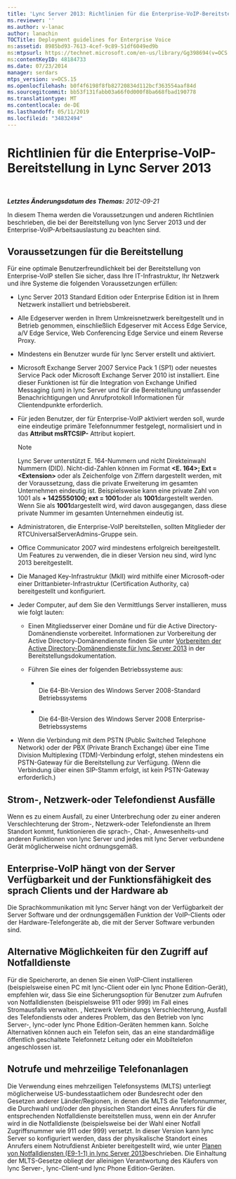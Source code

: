 ```yaml
---
title: 'Lync Server 2013: Richtlinien für die Enterprise-VoIP-Bereitstellung'
ms.reviewer: ''
ms.author: v-lanac
author: lanachin
TOCTitle: Deployment guidelines for Enterprise Voice
ms:assetid: 8985bd93-7613-4cef-9c89-51df6049ed9b
ms:mtpsurl: https://technet.microsoft.com/en-us/library/Gg398694(v=OCS.15)
ms:contentKeyID: 48184733
ms.date: 07/23/2014
manager: serdars
mtps_version: v=OCS.15
ms.openlocfilehash: b0f4f6198f8fb82720834d112bcf363554aaf84d
ms.sourcegitcommit: bb53f131fabb03a66f0d000f8ba668fbad190778
ms.translationtype: MT
ms.contentlocale: de-DE
ms.lasthandoff: 05/11/2019
ms.locfileid: "34832494"
---
```

<div data-xmlns="http://www.w3.org/1999/xhtml">

<div class="topic" data-xmlns="http://www.w3.org/1999/xhtml" data-msxsl="urn:schemas-microsoft-com:xslt" data-cs="http://msdn.microsoft.com/en-us/">

<div data-asp="http://msdn2.microsoft.com/asp">

# <a name="deployment-guidelines-for-enterprise-voice-in-lync-server-2013"></a>Richtlinien für die Enterprise-VoIP-Bereitstellung in Lync Server 2013

</div>

<div id="mainSection">

<div id="mainBody">

<span> </span>

_**Letztes Änderungsdatum des Themas:** 2012-09-21_

In diesem Thema werden die Voraussetzungen und anderen Richtlinien beschrieben, die bei der Bereitstellung von lync Server 2013 und der Enterprise-VoIP-Arbeitsauslastung zu beachten sind.

<div>

## <a name="deployment-prerequisites"></a>Voraussetzungen für die Bereitstellung

Für eine optimale Benutzerfreundlichkeit bei der Bereitstellung von Enterprise-VoIP stellen Sie sicher, dass Ihre IT-Infrastruktur, Ihr Netzwerk und ihre Systeme die folgenden Voraussetzungen erfüllen:

  - Lync Server 2013 Standard Edition oder Enterprise Edition ist in Ihrem Netzwerk installiert und betriebsbereit.

  - Alle Edgeserver werden in Ihrem Umkreisnetzwerk bereitgestellt und in Betrieb genommen, einschließlich Edgeserver mit Access Edge Service, a/V Edge Service, Web Conferencing Edge Service und einem Reverse Proxy.

  - Mindestens ein Benutzer wurde für lync Server erstellt und aktiviert.

  - Microsoft Exchange Server 2007 Service Pack 1 (SP1) oder neuestes Service Pack oder Microsoft Exchange Server 2010 ist installiert. Eine dieser Funktionen ist für die Integration von Exchange Unified Messaging (um) in lync Server und für die Bereitstellung umfassender Benachrichtigungen und Anrufprotokoll Informationen für Clientendpunkte erforderlich.

  - Für jeden Benutzer, der für Enterprise-VoIP aktiviert werden soll, wurde eine eindeutige primäre Telefonnummer festgelegt, normalisiert und in das **Attribut msRTCSIP-** Attribut kopiert.
    
    <div>
    

    > [!NOTE]  
    > Lync Server unterstützt E. 164-Nummern und nicht Direkteinwahl Nummern (DID). Nicht-did-Zahlen können im Format <STRONG> &lt;E. 164&gt;; Ext =&lt;Extension&gt; </STRONG> oder als Zeichenfolge von Ziffern dargestellt werden, mit der Voraussetzung, dass die private Erweiterung im gesamten Unternehmen eindeutig ist. Beispielsweise kann eine private Zahl von 1001 als <STRONG>+ 1425550100; ext = 1001</STRONG>oder als <STRONG>1001</STRONG>dargestellt werden. Wenn Sie als <STRONG>1001</STRONG>dargestellt wird, wird davon ausgegangen, dass diese private Nummer im gesamten Unternehmen eindeutig ist.

    
    </div>

  - Administratoren, die Enterprise-VoIP bereitstellen, sollten Mitglieder der RTCUniversalServerAdmins-Gruppe sein.

  - Office Communicator 2007 wird mindestens erfolgreich bereitgestellt. Um Features zu verwenden, die in dieser Version neu sind, wird lync 2013 bereitgestellt.

  - Die Managed Key-Infrastruktur (MkII) wird mithilfe einer Microsoft-oder einer Drittanbieter-Infrastruktur (Certification Authority, ca) bereitgestellt und konfiguriert.

  - Jeder Computer, auf dem Sie den Vermittlungs Server installieren, muss wie folgt lauten:
    
      - Einen Mitgliedsserver einer Domäne und für die Active Directory-Domänendienste vorbereitet. Informationen zur Vorbereitung der Active Directory-Domänendienste finden Sie unter [Vorbereiten der Active Directory-Domänendienste für lync Server 2013](lync-server-2013-preparing-active-directory-domain-services.md) in der Bereitstellungsdokumentation.
    
      - Führen Sie eines der folgenden Betriebssysteme aus:
        
          - <span></span>  
            Die 64-Bit-Version des Windows Server 2008-Standard Betriebssystems
        
          - <span></span>  
            Die 64-Bit-Version des Windows Server 2008 Enterprise-Betriebssystems

  - Wenn die Verbindung mit dem PSTN (Public Switched Telephone Network) oder der PBX (Private Branch Exchange) über eine Time Division Multiplexing (TDM)-Verbindung erfolgt, stehen mindestens ein PSTN-Gateway für die Bereitstellung zur Verfügung. (Wenn die Verbindung über einen SIP-Stamm erfolgt, ist kein PSTN-Gateway erforderlich.)

</div>

<div>

## <a name="power-network-or-telephone-service-outages"></a>Strom-, Netzwerk-oder Telefondienst Ausfälle

Wenn es zu einem Ausfall, zu einer Unterbrechung oder zu einer anderen Verschlechterung der Strom-, Netzwerk-oder Telefondienste an Ihrem Standort kommt, funktionieren die sprach-, Chat-, Anwesenheits-und anderen Funktionen von lync Server und jedes mit lync Server verbundene Gerät möglicherweise nicht ordnungsgemäß.

</div>

<div>

## <a name="enterprise-voice-depends-on-server-availability-and-voice-client-and-hardware-operability"></a>Enterprise-VoIP hängt von der Server Verfügbarkeit und der Funktionsfähigkeit des sprach Clients und der Hardware ab

Die Sprachkommunikation mit lync Server hängt von der Verfügbarkeit der Server Software und der ordnungsgemäßen Funktion der VoIP-Clients oder der Hardware-Telefongeräte ab, die mit der Server Software verbunden sind.

</div>

<div>

## <a name="alternative-means-of-accessing-emergency-services"></a>Alternative Möglichkeiten für den Zugriff auf Notfalldienste

Für die Speicherorte, an denen Sie einen VoIP-Client installieren (beispielsweise einen PC mit lync-Client oder ein lync Phone Edition-Gerät), empfehlen wir, dass Sie eine Sicherungsoption für Benutzer zum Aufrufen von Notfalldiensten (beispielsweise 911 oder 999) im Fall eines Stromausfalls verwalten. , Netzwerk Verbindungs Verschlechterung, Ausfall des Telefondiensts oder anderes Problem, das den Betrieb von lync Server-, lync-oder lync Phone Edition-Geräten hemmen kann. Solche Alternativen können auch ein Telefon sein, das an eine standardmäßige öffentlich geschaltete Telefonnetz Leitung oder ein Mobiltelefon angeschlossen ist.

</div>

<div>

## <a name="emergency-calls-and-multi-line-telephone-systems"></a>Notrufe und mehrzeilige Telefonanlagen

Die Verwendung eines mehrzeiligen Telefonsystems (MLTS) unterliegt möglicherweise US-bundesstaatlichem oder Bundesrecht oder den Gesetzen anderer Länder/Regionen, in denen die MLTS die Telefonnummer, die Durchwahl und/oder den physischen Standort eines Anrufers für die entsprechenden Notfalldienste bereitstellen muss, wenn ein der Anrufer wird in die Notfalldienste (beispielsweise bei der Wahl einer Notfall Zugriffsnummer wie 911 oder 999) versetzt. In dieser Version kann lync Server so konfiguriert werden, dass der physikalische Standort eines Anrufers einem Notrufdienst Anbieter bereitgestellt wird, wie unter [Planen von Notfalldiensten (E9-1-1) in lync Server 2013](lync-server-2013-planning-for-emergency-services-e9-1-1.md)beschrieben. Die Einhaltung der MLTS-Gesetze obliegt der alleinigen Verantwortung des Käufers von lync Server-, lync-Client-und lync Phone Edition-Geräten.

</div>

</div>

<span> </span>

</div>

</div>

</div>


